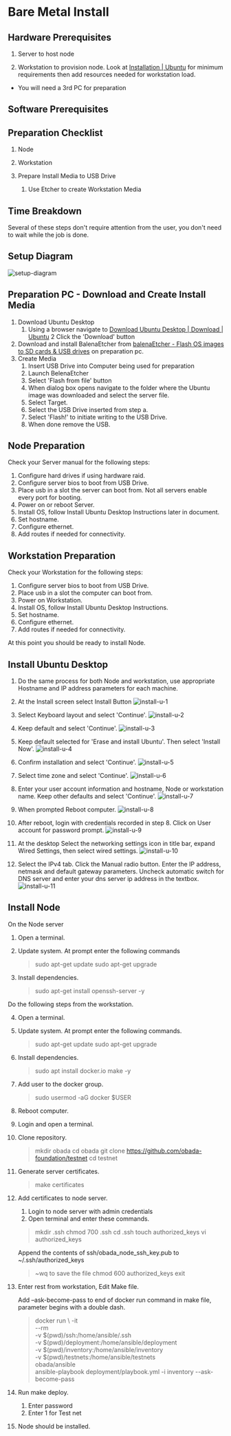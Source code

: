 
# Bare Metal Install

## Hardware Prerequisites

1.  Server to host node

2. Workstation to provision node.  Look at [Installation | Ubuntu](https://ubuntu.com/server/docs/installation) for minimum requirements then add resources needed for workstation load.

* You will need a 3rd PC for preparation

## Software Prerequisites

## Preparation Checklist

1. Node

2. Workstation

3. Prepare Install Media to USB Drive
    1. Use Etcher to create Workstation Media
  
## Time Breakdown

Several of these steps don't require attention from the user, you don't need to wait while the job is done.

## Setup Diagram

![setup-diagram](https://user-images.githubusercontent.com/105013305/181301849-4a5fb081-9b7e-429b-a200-9ef28329ef01.png)

## Preparation PC - Download and Create Install Media

1. Download Ubuntu Desktop
    1. Using a browser navigate to [Download Ubuntu Desktop | Download | Ubuntu](https://ubuntu.com/download/desktop)
    2 Click the 'Download' button
2. Download and install BalenaEtcher from [balenaEtcher - Flash OS images to SD cards & USB drives](https://www.balena.io/etcher/) on preparation pc.
3. Create Media
    1. Insert USB Drive into Computer being used for preparation
    2. Launch BelenaEtcher
    3. Select 'Flash from file' button
    4. When dialog box opens navigate to the folder where the Ubuntu image was downloaded and select the server file.
    5. Select Target.
    6. Select the USB Drive inserted from step a.
    7. Select 'Flash!' to initiate writing to the USB Drive.
    8. When done remove the USB.

## Node Preparation

Check your Server manual for the following steps:

1. Configure hard drives if using hardware raid.
2. Configure server bios to boot from USB Drive.
3. Place usb in a slot the server can boot from.  Not all servers enable every port for booting.
4. Power on or reboot Server.
5. Install OS, follow Install Ubuntu Desktop Instructions later in document.
6. Set hostname.
7. Configure ethernet.
8. Add routes if needed for connectivity.

## Workstation Preparation

Check your Workstation for the following steps:

1. Configure server bios to boot from USB Drive.
2. Place usb in a slot the computer can boot from.  
3. Power on Workstation.
4. Install OS, follow Install Ubuntu Desktop Instructions.
5. Set hostname.
6. Configure ethernet.
7. Add routes if needed for connectivity.

At this point you should be ready to install Node.

## Install Ubuntu Desktop

1. Do the same process for both Node and workstation, use appropriate Hostname and IP address parameters for each machine. 

2. At the Install screen select Install Button
![install-u-1](https://user-images.githubusercontent.com/105013305/181302155-bb4a8de2-ea67-48c9-aaf9-2e18184e115e.png)

3. Select Keyboard layout and select 'Continue'.
![install-u-2](https://user-images.githubusercontent.com/105013305/181302431-bb0cc489-2a95-4733-93e5-cd694c739a41.png)

4. Keep default and select 'Continue'.
![install-u-3](https://user-images.githubusercontent.com/105013305/181302507-dbc8c18f-c5e1-4ca7-a137-77f5e7c076f4.png)

5. Keep default selected for 'Erase and install Ubuntu'. Then select 'Install Now'.
![install-u-4](https://user-images.githubusercontent.com/105013305/181302540-7369f25a-fcb6-48f6-9653-5b99d4e0c08d.png)

6. Confirm installation and select 'Continue'.
![install-u-5](https://user-images.githubusercontent.com/105013305/181302731-b7cd6824-aa2a-4791-8458-0416038117f5.png)

7. Select time zone and select 'Continue'.
![install-u-6](https://user-images.githubusercontent.com/105013305/181302743-042498ba-a022-4318-9529-13dbc1096fca.png)

8. Enter your user account information and hostname, Node or workstation name. Keep other defaults and select 'Continue'.
![install-u-7](https://user-images.githubusercontent.com/105013305/181302768-d4ce5c93-dd19-4b55-a49f-efcf53b94bac.png)

9. When prompted Reboot computer.
![install-u-8](https://user-images.githubusercontent.com/105013305/181302795-72762ab3-9f1a-4fca-a732-b3b3e0057a23.png)

10. After reboot, login with credentials recorded in step 8.  Click on User account for password prompt.
![install-u-9](https://user-images.githubusercontent.com/105013305/181302824-c9d18f7e-3f99-42bd-a593-045f11655c7d.png)

11. At the desktop Select the networking settings icon in title bar, expand Wired Settings, then select wired settings.
![install-u-10](https://user-images.githubusercontent.com/105013305/181302871-de6f7a3c-b0cd-4e02-846c-9ad9fdf0709f.png)

12. Select the IPv4 tab.  Click the Manual radio button.  Enter the IP address, netmask and default gateway parameters.  Uncheck automatic switch for DNS server and enter your dns server ip address in the textbox.
![install-u-11](https://user-images.githubusercontent.com/105013305/181302896-357d3567-b8c7-4a84-9de9-b5df098f5e8d.png)

## Install Node

On the Node server 
    
1. Open a terminal.
2. Update system.  At prompt enter the following commands

    > sudo apt-get update
    > sudo apt-get upgrade

3. Install dependencies.

    > sudo apt-get install openssh-server -y

Do the following steps from the workstation.

4. Open a terminal.
5. Update system.  At prompt enter the following commands.

    > sudo apt-get update
    > sudo apt-get upgrade

6. Install dependencies.

    > sudo apt install docker.io make -y

7. Add user to the docker group.

    > sudo usermod -aG docker $USER

8. Reboot computer.

9. Login and open a terminal.

10. Clone repository.

    > mkdir obada
    > cd obada
    > git clone https://github.com/obada-foundation/testnet
    > cd testnet

11. Generate server certificates.

    > make certificates

12. Add certificates to node server.
    1. Login to node server with admin credentials
    2. Open terminal and enter these commands.
  
    > mkdir .ssh
    > chmod 700 .ssh
    > cd .ssh
    > touch authorized_keys
    > vi authorized_keys

    Append the contents of ssh/obada_node_ssh_key.pub to ~/.ssh/authorized_keys

    > ~wq to save the file
    > chmod 600 authorized_keys
    > exit

13. Enter rest from workstation, Edit Make file.

    Add –ask-become-pass to end of docker run command in make file, parameter begins with a double dash.
  
    > docker run \ 
    > -it \
    > --rm \
    > -v $(pwd)/ssh:/home/ansible/.ssh \
    > -v $(pwd)/deployment:/home/ansible/deployment \
    > -v $(pwd)/inventory:/home/ansible/inventory \
    > -v $(pwd)/testnets:/home/ansible/testnets \
    > obada/ansible \
    > ansible-playbook deployment/playbook.yml -i inventory --ask-become-pass

14. Run make deploy.
    1. Enter password 
    2. Enter 1 for Test net
15. Node should be installed.



